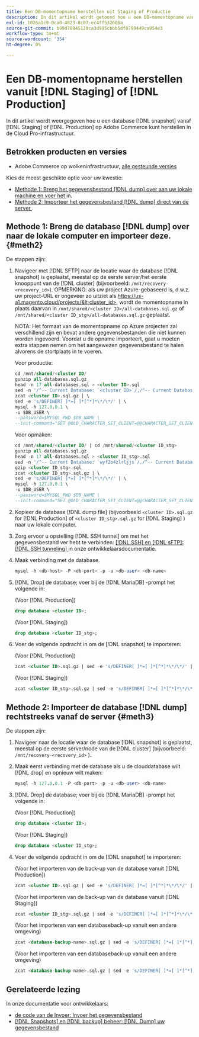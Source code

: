 ```yaml
---
title: Een DB-momentopname herstellen uit Staging of Productie
description: In dit artikel wordt getoond hoe u een DB-momentopname van Staging of Production op Adobe Commerce op cloudinfrastructuur kunt herstellen.
exl-id: 1026a1c9-0ca0-4823-8c07-ec4ff532606a
source-git-commit: b99d78845128ca3d995cbbb5df0799449ca954e3
workflow-type: tm+mt
source-wordcount: '354'
ht-degree: 0%

---
```


# Een DB-momentopname herstellen vanuit [!DNL Staging] of [!DNL Production]

In dit artikel wordt weergegeven hoe u een database [!DNL snapshot] vanaf [!DNL Staging] of [!DNL Production] op Adobe Commerce kunt herstellen in de Cloud Pro-infrastructuur.

## Betrokken producten en versies

* Adobe Commerce op wolkeninfrastructuur, [ alle gesteunde versies ](https://magento.com/sites/default/files/magento-software-lifecycle-policy.pdf)

Kies de meest geschikte optie voor uw kwestie:

* [ Methode 1: Breng het gegevensbestand  [!DNL dump]  over aan uw lokale machine en voer het ](#meth2) in.
* [ Methode 2: Importeer het gegevensbestand  [!DNL dump]  direct van de server ](#meth3).

## Methode 1: Breng de database [!DNL dump] over naar de lokale computer en importeer deze. {#meth2}

De stappen zijn:

1. Navigeer met [!DNL SFTP] naar de locatie waar de database [!DNL snapshot] is geplaatst, meestal op de eerste server/het eerste knooppunt van de [!DNL cluster] (bijvoorbeeld: `/mnt/recovery-<recovery_id>`). OPMERKING: als uw project Azure-gebaseerd is, d.w.z. uw project-URL er ongeveer zo uitziet als https://us-a1.magento.cloud/projects/&lt;cluster_id>, wordt de momentopname in plaats daarvan in `/mnt/shared/<cluster ID>/all-databases.sql.gz` of `/mnt/shared/<cluster ID_stg>/all-databases.sql.gz` geplaatst.

   NOTA: Het formaat van de momentopname op Azure projecten zal verschillend zijn en bevat andere gegevensbestanden die niet kunnen worden ingevoerd. Voordat u de opname importeert, gaat u     moeten extra stappen nemen om het aangewezen gegevensbestand te halen alvorens de stortplaats in te voeren.

   Voor productie:

   ```sql
   cd /mnt/shared/<cluster ID/
   gunzip all-databases.sql.gz 
   head -n 17 all-databases.sql > <cluster ID>.sql 
   sed -n '/^-- Current Database: `<cluster ID>`/,/^-- Current Database: `/p' all-databases.sql >> <cluster ID>.sql gzip <cluster ID>.sql
   zcat <cluster ID>.sql.gz | \
   sed -e 's/DEFINER[ ]*=[ ]*[^*]*\*/\*/' | \
   mysql -h 127.0.0.1 \
   -u $DB_USER \
   --password=$MYSQL_PWD $DB_NAME \
   --init-command="SET @OLD_CHARACTER_SET_CLIENT=@@CHARACTER_SET_CLIENT ;SET @OLD_CHARACTER_SET_RESULTS=@@CHARACTER_SET_RESULTS ;SET @OLD_COLLATION_CONNECTION=@@COLLATION_CONNECTION ;SET NAMES utf8 ;SET @OLD_TIME_ZONE=@@TIME_ZONE ;SET TIME_ZONE='+00:00' ;SET @OLD_UNIQUE_CHECKS=@@UNIQUE_CHECKS, UNIQUE_CHECKS=0 ;SET @OLD_FOREIGN_KEY_CHECKS=@@FOREIGN_KEY_CHECKS, FOREIGN_KEY_CHECKS=0 ;SET @OLD_SQL_MODE=@@SQL_MODE, SQL_MODE='NO_AUTO_VALUE_ON_ZERO' ;SET @OLD_SQL_NOTES=@@SQL_NOTES, SQL_NOTES=0;"
   ```

   Voor opmaken:

   ```sql
   cd /mnt/shared/<cluster ID/ | cd /mnt/shared/<cluster ID_stg>
   gunzip all-databases.sql.gz 
   head -n 17 all-databases.sql > <cluster ID_stg>.sql
   sed -n '/^-- Current Database: `wyf2o4zlrljjs`/,/^-- Current Database: `/p' all-databases.sql >> <cluster ID_stg>.sql 
   gzip <cluster ID_stg>.sql  
   zcat <cluster ID_stg>.sql.gz | \
   sed -e 's/DEFINER[ ]*=[ ]*[^*]*\*/\*/' | \
   mysql -h 127.0.0.1 \
   -u $DB_USER \
   --password=$MYSQL_PWD $DB_NAME \
   --init-command="SET @OLD_CHARACTER_SET_CLIENT=@@CHARACTER_SET_CLIENT ;SET @OLD_CHARACTER_SET_RESULTS=@@CHARACTER_SET_RESULTS ;SET @OLD_COLLATION_CONNECTION=@@COLLATION_CONNECTION ;SET NAMES utf8 ;SET @OLD_TIME_ZONE=@@TIME_ZONE ;SET TIME_ZONE='+00:00' ;SET @OLD_UNIQUE_CHECKS=@@UNIQUE_CHECKS, UNIQUE_CHECKS=0 ;SET @OLD_FOREIGN_KEY_CHECKS=@@FOREIGN_KEY_CHECKS, FOREIGN_KEY_CHECKS=0 ;SET @OLD_SQL_MODE=@@SQL_MODE, SQL_MODE='NO_AUTO_VALUE_ON_ZERO' ;SET @OLD_SQL_NOTES=@@SQL_NOTES, SQL_NOTES=0;"
   ```

1. Kopieer de database [!DNL dump file] (bijvoorbeeld `<cluster ID>.sql.gz` for [!DNL Production] of `<cluster ID_stg>.sql.gz` for [!DNL Staging] ) naar uw lokale computer.
1. Zorg ervoor u opstelling [!DNL SSH tunnel] om met het gegevensbestand ver hebt te verbinden: [[!DNL SSH]  en  [!DNL sFTP]: [!DNL SSH tunneling] ](https://devdocs.magento.com/cloud/env/environments-ssh.html#env-start-tunn) in onze ontwikkelaarsdocumentatie.
1. Maak verbinding met de database.

   ```sql
   mysql -h <db-host> -P <db-port> -p -u <db-user> <db-name>
   ```

1. [!DNL Drop] de database; voer bij de [!DNL MariaDB] -prompt het volgende in:

   (Voor [!DNL Production])

   ```sql
   drop database <cluster ID>;
   ```

   (Voor [!DNL Staging])

   ```sql
   drop database <cluster ID_stg>;
   ```

1. Voer de volgende opdracht in om de [!DNL snapshot] te importeren:

   (Voor [!DNL Production])

   ```sql
   zcat <cluster ID>.sql.gz | sed -e 's/DEFINER[ ]*=[ ]*[^*]*\*/\*/' | mysql -h 127.0.0.1 -P <db-port> -p -u   <db-user> <db-name>
   ```

   (Voor [!DNL Staging])

   ```sql
   zcat <cluster ID_stg>.sql.gz | sed -e 's/DEFINER[ ]*=[ ]*[^*]*\*/\*/' | mysql -h 127.0.0.1 -P <db-port> -p -u   <db-user> <db-name>
   ```

## Methode 2: Importeer de database [!DNL dump] rechtstreeks vanaf de server {#meth3}

De stappen zijn:

1. Navigeer naar de locatie waar de database [!DNL snapshot] is geplaatst, meestal op de eerste server/node van de [!DNL cluster] (bijvoorbeeld: `/mnt/recovery-<recovery_id>` ).
1. Maak eerst verbinding met de database als u de clouddatabase wilt [!DNL drop] en opnieuw wilt maken:

   ```sql
   mysql -h 127.0.0.1 -P <db-port> -p -u <db-user> <db-name>
   ```

1. [!DNL Drop] de database; voer bij de [!DNL MariaDB] -prompt het volgende in:

   (Voor [!DNL Production])

   ```sql
   drop database <cluster ID>;
   ```

   (Voor [!DNL Staging])

   ```sql
   drop database <cluster ID_stg>;
   ```

1. Voer de volgende opdracht in om de [!DNL snapshot] te importeren:

   (Voor het importeren van de back-up van de database vanuit [!DNL Production])

   ```sql
   zcat <cluster ID>.sql.gz | sed -e 's/DEFINER[ ]*=[ ]*[^*]*\*/\*/' | mysql -h 127.0.0.1 -p -u <db-user> <db-name>
   ```

   (Voor het importeren van de back-up van de database vanuit [!DNL Staging])

   ```sql
   zcat <cluster ID_stg>.sql.gz | sed -e 's/DEFINER[ ]*=[ ]*[^*]*\*/\*/' | mysql -h 127.0.0.1 -p -u <db-user> <db-name>
   ```

   (Voor het importeren van een databaseback-up vanuit een andere omgeving)

   ```sql
   zcat <database-backup-name>.sql.gz | sed -e 's/DEFINER[ ]*=[ ]*[^*]*\*/\*/' | mysql -h 127.0.0.1 -p -u <db-user> <db-name>
   ```

   (Voor het importeren van een databaseback-up vanuit een andere omgeving)

   ```sql
   zcat <database-backup-name>.sql.gz | sed -e 's/DEFINER[ ]*=[ ]*[^*]*\*/\*/' | mysql -h 127.0.0.1 -p -u <db-user> <db-name>
   ```

## Gerelateerde lezing

In onze documentatie voor ontwikkelaars:

* [ de code van de Invoer: Invoer het gegevensbestand ](https://devdocs.magento.com/cloud/setup/first-time-setup-import-import.html#cloud-import-db)
* [[!DNL Snapshots]  en  [!DNL backup]  beheer: [!DNL Dump]  uw gegevensbestand ](https://devdocs.magento.com/cloud/project/project-webint-snap.html#db-dump)
